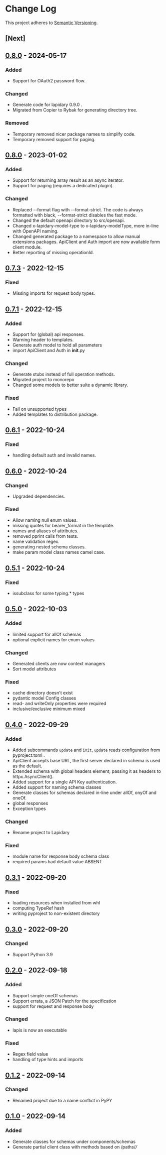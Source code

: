 # Change Log
This project adheres to [Semantic Versioning](http://semver.org/).

## [Next]


## [0.8.0](https://github.com/python-lapidary/lapidary/releases/tag/v0.9.0) - 2024-05-17
### Added
- Support for OAuth2 password flow.

### Changed
- Generate code for lapidary 0.9.0 .
- Migrated from Copier to Rybak for generating directory tree.

### Removed
- Temporary removed nicer package names to simplify code.
- Temporary removed support for paging.


## [0.8.0](https://github.com/python-lapidary/lapidary/releases/tag/v0.8.0) - 2023-01-02
### Added
- Support for returning array result as an async iterator.
- Support for paging (requires a dedicated plugin).

### Changed
- Replaced --format flag with --format-strict. The code is always formatted with black, --format-strict disables the fast mode.
- Changed the default openapi directory to src/openapi.
- Changed x-lapidary-model-type to x-lapidary-modelType, more in-line with OpenAPI naming.
- Changed generated package to a namespace to allow manual extensions packages. ApiClient and Auth import are now available form client module.
- Better reporting of missing operationId.

## [0.7.3](https://github.com/python-lapidary/lapidary/releases/tag/v0.7.3) - 2022-12-15
### Fixed
- Missing imports for request body types.

## [0.7.1](https://github.com/python-lapidary/lapidary/releases/tag/v0.7.1) - 2022-12-15
### Added
- Support for (global) api responses.
- Warning header to templates.
- Generate auth model to hold all parameters
- import ApiClient and Auth in __init__.py

### Changed
- Generate stubs instead of full operation methods.
- Migrated project to monorepo
- Changed some models to better suite a dynamic library.

### Fixed
- Fail on unsupported types
- Added templates to distribution package.

## [0.6.1](https://github.com/python-lapidary/lapidary/releases/tag/v0.6.1) - 2022-10-24
### Fixed
- handling default auth and invalid names.

## [0.6.0](https://github.com/python-lapidary/lapidary/releases/tag/v0.6.0) - 2022-10-24
### Changed
- Upgraded dependencies.

### Fixed
- Allow naming null enum values.
- missing quotes for bearer_format in the template.
- names and aliases of attributes.
- removed pprint calls from tests.
- name validation regex.
- generating nested schema classes.
- make param model class names camel case.

## [0.5.1](https://github.com/python-lapidary/lapidary/releases/tag/v0.5.1) - 2022-10-24
### Fixed
- issubclass for some typing.* types

## [0.5.0](https://github.com/python-lapidary/lapidary/releases/tag/v0.5.0) - 2022-10-03
### Added
- limited support for allOf schemas
- optional explicit names for enum values

### Changed
- Generated clients are now context managers
- Sort model attributes

### Fixed
- cache directory doesn't exist
- pydantic model Config classes
- read- and writeOnly properties were required
- inclusive/exclusive minimum mixed

## [0.4.0](https://github.com/python-lapidary/lapidary/releases/tag/v0.4.0) - 2022-09-29
### Added
- Added subcommands `update` and `init`, `update` reads configuration from pyproject.toml .
- ApiClient accepts base URL, the first server declared in schema is used as the default.
- Extended schema with global headers element; passing it as headers to httpx.AsyncClient().
- Added support for a single API Key authentication.
- Added support for naming schema classes
- Generate classes for schemas declared in-line under allOf, onyOf and oneOf.
- global responses
- Exception types

### Changed
- Rename project to Lapidary

### Fixed
- module name for response body schema class
- required params had default value ABSENT

## [0.3.1](https://github.com/python-lapidary/lapidary/releases/tag/v0.3.1) - 2022-09-20
### Fixed
- loading resources when installed from whl
- computing TypeRef hash
- writing pyproject to non-existent directory

## [0.3.0](https://github.com/python-lapidary/lapidary/releases/tag/v0.3.0) - 2022-09-20
### Changed
- Support Python 3.9

## [0.2.0](https://github.com/python-lapidary/lapidary/releases/tag/v0.2.0) - 2022-09-18
### Added
- Support simple oneOf schemas
- Support errata, a JSON Patch for the specification
- support for request and response body

### Changed
- lapis is now an executable

### Fixed
- Regex field value
- handling of type hints and imports

## [0.1.2](https://github.com/python-lapidary/lapidary/releases/tag/v0.1.2) - 2022-09-14
### Changed
- Renamed project due to a name conflict in PyPY


## [0.1.0](https://github.com/python-lapidary/lapidary/releases/tag/v0.1.0) - 2022-09-14
### Added
- Generate classes for schemas under components/schemas
- Generate partial client class with methods based on /paths/*/*
